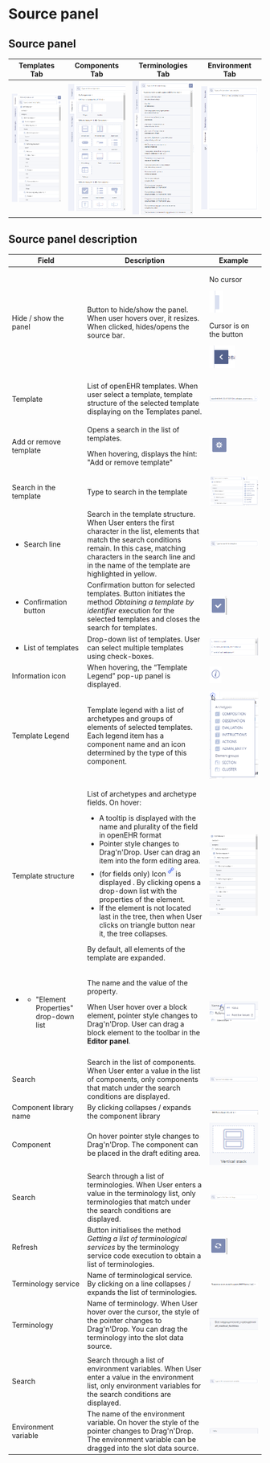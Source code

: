 # Source panel

## Source panel <a href="#sourcepanel-sourcepanel" id="sourcepanel-sourcepanel"></a>

| Templates Tab                              | Components Tab                             | Terminologies Tab                          | Environment Tab                            |
| ------------------------------------------ | ------------------------------------------ | ------------------------------------------ | ------------------------------------------ |
| ![](../../../.gitbook/assets/34834487.png) | ![](../../../.gitbook/assets/34834486.png) | ![](../../../.gitbook/assets/34834490.png) | ![](../../../.gitbook/assets/34834493.png) |

## Source panel description <a href="#sourcepanel-sourcepaneldescription" id="sourcepanel-sourcepaneldescription"></a>

| Field                                                                          | Description                                                                                                                                                                                                                                                                                                                                                                                                                                                                                                                                                                                                                         | Example                                                                                                                                                                       |
| ------------------------------------------------------------------------------ | ----------------------------------------------------------------------------------------------------------------------------------------------------------------------------------------------------------------------------------------------------------------------------------------------------------------------------------------------------------------------------------------------------------------------------------------------------------------------------------------------------------------------------------------------------------------------------------------------------------------------------------- | ----------------------------------------------------------------------------------------------------------------------------------------------------------------------------- |
| Hide / show the panel                                                          | Button to hide/show the panel. When user hovers over, it resizes. When clicked, hides/opens the source bar.                                                                                                                                                                                                                                                                                                                                                                                                                                                                                                                         | <p>No cursor</p><p><img src="../../../.gitbook/assets/34834352.png" alt=""></p><p>Cursor is on the button </p><p><img src="../../../.gitbook/assets/34834353.png" alt=""></p> |
|                                                                                |                                                                                                                                                                                                                                                                                                                                                                                                                                                                                                                                                                                                                                     |                                                                                                                                                                               |
| Template                                                                       | List of openEHR templates. When user select a template, template structure of the selected template displaying on the Templates panel.                                                                                                                                                                                                                                                                                                                                                                                                                                                                                              | ![](../../../.gitbook/assets/34834354.png)                                                                                                                                    |
| Add or remove template                                                         | <p>Opens a search in the list of templates.</p><p>When hovering, displays the hint: "Add or remove template"</p>                                                                                                                                                                                                                                                                                                                                                                                                                                                                                                                    | ![](../../../.gitbook/assets/34834355.png)                                                                                                                                    |
| Search in the template                                                         | Type to search in the template                                                                                                                                                                                                                                                                                                                                                                                                                                                                                                                                                                                                      | ![](../../../.gitbook/assets/34834463.png)                                                                                                                                    |
| <ul><li>Search line</li></ul>                                                  | Search in the template structure. When User enters the first character in the list, elements that match the search conditions remain. In this case, matching characters in the search line and in the name of the template are highlighted in yellow.                                                                                                                                                                                                                                                                                                                                                                               | ![](../../../.gitbook/assets/34834467.png)                                                                                                                                    |
| <ul><li>Confirmation button</li></ul>                                          | Confirmation button for selected templates. Button initiates the method _Obtaining a template by identifier_ execution for the selected templates and closes the search for templates.                                                                                                                                                                                                                                                                                                                                                                                                                                              | ![](../../../.gitbook/assets/34834358.png)                                                                                                                                    |
| <ul><li>List of templates</li></ul>                                            | Drop-down list of templates. User can select multiple templates using check-boxes.                                                                                                                                                                                                                                                                                                                                                                                                                                                                                                                                                  | ![](../../../.gitbook/assets/34834359.png)                                                                                                                                    |
| Information icon                                                               | When hovering, the “Template Legend” pop-up panel is displayed.                                                                                                                                                                                                                                                                                                                                                                                                                                                                                                                                                                     | ![](../../../.gitbook/assets/34834361.png)                                                                                                                                    |
| Template Legend                                                                | Template legend with a list of archetypes and groups of elements of selected templates. Each legend item has a component name and an icon determined by the type of this component.                                                                                                                                                                                                                                                                                                                                                                                                                                                 | ![](../../../.gitbook/assets/34834478.png)                                                                                                                                    |
| Template structure                                                             | <p>List of archetypes and archetype fields. On hover:</p><ul><li>A tooltip is displayed with the name and plurality of the field in openEHR format</li><li>Pointer style changes to Drag'n'Drop. User can drag an item into the form editing area.</li><li>(for fields only) Icon<img src="../../../.gitbook/assets/34834363.png" alt="">is displayed . By clicking opens a drop-down list with the properties of the element.</li><li>If the element is not located last in the tree, then when User clicks on triangle button near it, the tree collapses.</li></ul><p>By default, all elements of the template are expanded.</p> | ![](../../../.gitbook/assets/34834479.png)                                                                                                                                    |
| <ul><li><p></p><ul><li>"Element Properties" drop-down list</li></ul></li></ul> | <p>The name and the value of the property.</p><p>When User hover over a block element, pointer style changes to Drag'n'Drop. User can drag a block element to the toolbar in the <strong>Editor panel</strong>.</p>                                                                                                                                                                                                                                                                                                                                                                                                                 | ![](../../../.gitbook/assets/34834480.png)                                                                                                                                    |
|                                                                                |                                                                                                                                                                                                                                                                                                                                                                                                                                                                                                                                                                                                                                     |                                                                                                                                                                               |
| Search                                                                         | Search in the list of components. When User enter a value in the list of components, only components that match under the search conditions are displayed.                                                                                                                                                                                                                                                                                                                                                                                                                                                                          | ![](../../../.gitbook/assets/34834481.png)                                                                                                                                    |
| Component library name                                                         | By clicking collapses / expands the component library                                                                                                                                                                                                                                                                                                                                                                                                                                                                                                                                                                               | ![](../../../.gitbook/assets/34834367.png)                                                                                                                                    |
| Component                                                                      | On hover pointer style changes to Drag'n'Drop. The component can be placed in the draft editing area.                                                                                                                                                                                                                                                                                                                                                                                                                                                                                                                               | ![](../../../.gitbook/assets/34834482.png)                                                                                                                                    |
|                                                                                |                                                                                                                                                                                                                                                                                                                                                                                                                                                                                                                                                                                                                                     |                                                                                                                                                                               |
| Search                                                                         | Search through a list of terminologies. When User enters a value in the terminology list, only terminologies that match under the search conditions are displayed.                                                                                                                                                                                                                                                                                                                                                                                                                                                                  | ![](../../../.gitbook/assets/34834529.png)                                                                                                                                    |
| Refresh                                                                        | Button initialises the method _Getting a list of terminological services_ by the terminology service code execution to obtain a list of terminologies.                                                                                                                                                                                                                                                                                                                                                                                                                                                                              | ![](../../../.gitbook/assets/34834370.png)                                                                                                                                    |
| Terminology service                                                            | Name of terminological service. By clicking on a line collapses / expands the list of terminologies.                                                                                                                                                                                                                                                                                                                                                                                                                                                                                                                                | ![](../../../.gitbook/assets/34834531.png)                                                                                                                                    |
| Terminology                                                                    | Name of terminology. When User hover over the cursor, the style of the pointer changes to Drag'n'Drop. You can drag the terminology into the slot data source.                                                                                                                                                                                                                                                                                                                                                                                                                                                                      | ![](../../../.gitbook/assets/34834530.png)                                                                                                                                    |
|                                                                                |                                                                                                                                                                                                                                                                                                                                                                                                                                                                                                                                                                                                                                     |                                                                                                                                                                               |
| Search                                                                         | Search through a list of environment variables. When User enter a value in the environment list, only environment variables for the search conditions are displayed.                                                                                                                                                                                                                                                                                                                                                                                                                                                                | ![](../../../.gitbook/assets/34834532.png)                                                                                                                                    |
| Environment variable                                                           | The name of the environment variable. On hover the style of the pointer changes to Drag'n'Drop. The environment variable can be dragged into the slot data source.                                                                                                                                                                                                                                                                                                                                                                                                                                                                  | ![](../../../.gitbook/assets/34834374.png)                                                                                                                                    |
